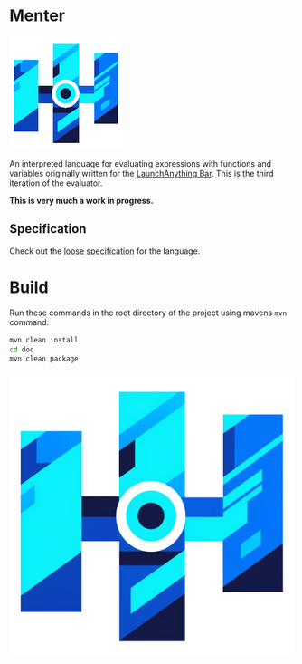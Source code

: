 # Menter

![Menter Thumbnail](doc/guide/img/navbar_icon.png)

An interpreted language for evaluating expressions with functions and variables originally written for the
[LaunchAnything Bar](https://github.com/YanWittmann/launch-anything). This is the third iteration of the evaluator.

**This is very much a work in progress.**

## Specification

Check out the [loose specification](menter-documentation/doc/requirements.md) for the language.

# Build

Run these commands in the root directory of the project using mavens `mvn` command:

```bash
mvn clean install
cd doc
mvn clean package
```

![Menter Thumbnail](doc/guide/img/navbar_icon_original.png)
